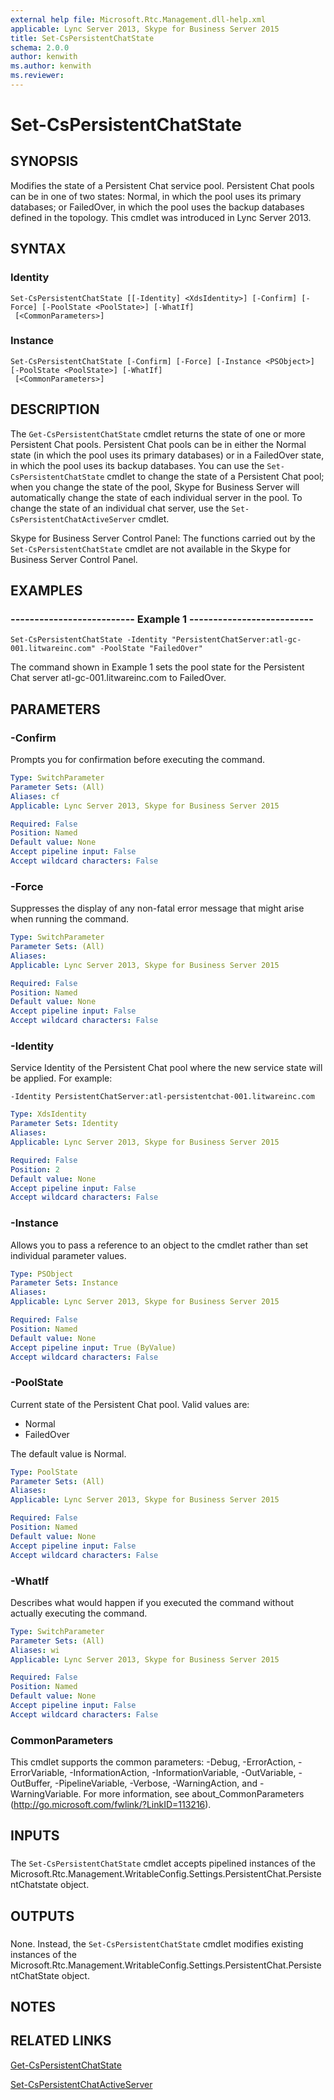 ```yaml
---
external help file: Microsoft.Rtc.Management.dll-help.xml
applicable: Lync Server 2013, Skype for Business Server 2015
title: Set-CsPersistentChatState
schema: 2.0.0
author: kenwith
ms.author: kenwith
ms.reviewer:
---
```


# Set-CsPersistentChatState

## SYNOPSIS
Modifies the state of a Persistent Chat service pool.
Persistent Chat pools can be in one of two states: Normal, in which the pool uses its primary databases; or FailedOver, in which the pool uses the backup databases defined in the topology.
This cmdlet was introduced in Lync Server 2013.


## SYNTAX

### Identity
```
Set-CsPersistentChatState [[-Identity] <XdsIdentity>] [-Confirm] [-Force] [-PoolState <PoolState>] [-WhatIf]
 [<CommonParameters>]
```

### Instance
```
Set-CsPersistentChatState [-Confirm] [-Force] [-Instance <PSObject>] [-PoolState <PoolState>] [-WhatIf]
 [<CommonParameters>]
```

## DESCRIPTION
The `Get-CsPersistentChatState` cmdlet returns the state of one or more Persistent Chat pools.
Persistent Chat pools can be in either the Normal state (in which the pool uses its primary databases) or in a FailedOver state, in which the pool uses its backup databases.
You can use the `Set-CsPersistentChatState` cmdlet to change the state of a Persistent Chat pool; when you change the state of the pool, Skype for Business Server will automatically change the state of each individual server in the pool.
To change the state of an individual chat server, use the `Set-CsPersistentChatActiveServer` cmdlet.

Skype for Business Server Control Panel: The functions carried out by the `Set-CsPersistentChatState` cmdlet are not available in the Skype for Business Server Control Panel.


## EXAMPLES

### -------------------------- Example 1 --------------------------
```
Set-CsPersistentChatState -Identity "PersistentChatServer:atl-gc-001.litwareinc.com" -PoolState "FailedOver"
```

The command shown in Example 1 sets the pool state for the Persistent Chat server atl-gc-001.litwareinc.com to FailedOver.


## PARAMETERS

### -Confirm
Prompts you for confirmation before executing the command.

```yaml
Type: SwitchParameter
Parameter Sets: (All)
Aliases: cf
Applicable: Lync Server 2013, Skype for Business Server 2015

Required: False
Position: Named
Default value: None
Accept pipeline input: False
Accept wildcard characters: False
```

### -Force
Suppresses the display of any non-fatal error message that might arise when running the command.

```yaml
Type: SwitchParameter
Parameter Sets: (All)
Aliases: 
Applicable: Lync Server 2013, Skype for Business Server 2015

Required: False
Position: Named
Default value: None
Accept pipeline input: False
Accept wildcard characters: False
```

### -Identity
Service Identity of the Persistent Chat pool where the new service state will be applied.
For example:

`-Identity PersistentChatServer:atl-persistentchat-001.litwareinc.com`

```yaml
Type: XdsIdentity
Parameter Sets: Identity
Aliases: 
Applicable: Lync Server 2013, Skype for Business Server 2015

Required: False
Position: 2
Default value: None
Accept pipeline input: False
Accept wildcard characters: False
```

### -Instance
Allows you to pass a reference to an object to the cmdlet rather than set individual parameter values.

```yaml
Type: PSObject
Parameter Sets: Instance
Aliases: 
Applicable: Lync Server 2013, Skype for Business Server 2015

Required: False
Position: Named
Default value: None
Accept pipeline input: True (ByValue)
Accept wildcard characters: False
```

### -PoolState
Current state of the Persistent Chat pool.
Valid values are:

* Normal
* FailedOver

The default value is Normal.

```yaml
Type: PoolState
Parameter Sets: (All)
Aliases: 
Applicable: Lync Server 2013, Skype for Business Server 2015

Required: False
Position: Named
Default value: None
Accept pipeline input: False
Accept wildcard characters: False
```

### -WhatIf
Describes what would happen if you executed the command without actually executing the command.

```yaml
Type: SwitchParameter
Parameter Sets: (All)
Aliases: wi
Applicable: Lync Server 2013, Skype for Business Server 2015

Required: False
Position: Named
Default value: None
Accept pipeline input: False
Accept wildcard characters: False
```

### CommonParameters
This cmdlet supports the common parameters: -Debug, -ErrorAction, -ErrorVariable, -InformationAction, -InformationVariable, -OutVariable, -OutBuffer, -PipelineVariable, -Verbose, -WarningAction, and -WarningVariable. For more information, see about_CommonParameters (http://go.microsoft.com/fwlink/?LinkID=113216).

## INPUTS

###  
The `Set-CsPersistentChatState` cmdlet accepts pipelined instances of the Microsoft.Rtc.Management.WritableConfig.Settings.PersistentChat.PersistentChatstate object.

## OUTPUTS

###  
None.
Instead, the `Set-CsPersistentChatState` cmdlet modifies existing instances of the Microsoft.Rtc.Management.WritableConfig.Settings.PersistentChat.PersistentChatState object.

## NOTES

## RELATED LINKS

[Get-CsPersistentChatState](Get-CsPersistentChatState.md)

[Set-CsPersistentChatActiveServer](Set-CsPersistentChatActiveServer.md)

